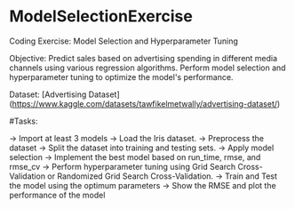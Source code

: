 # ModelSelectionExercise

Coding Exercise: Model Selection and Hyperparameter Tuning

Objective: Predict sales based on advertising spending in different media channels using various regression algorithms. Perform model selection and hyperparameter tuning to optimize the model's performance.

Dataset: [Advertising Dataset] (https://www.kaggle.com/datasets/tawfikelmetwally/advertising-dataset/)


#Tasks:

→ Import at least 3 models
→ Load the Iris dataset.
→ Preprocess the dataset
→ Split the dataset into training and testing sets.
→ Apply model selection
→ Implement the best model based on run_time, rmse, and rmse_cv
→ Perform hyperparameter tuning using Grid Search Cross-Validation or Randomized Grid Search Cross-Validation.
→ Train and Test the model using the optimum parameters
→ Show the RMSE and plot the performance of the model
